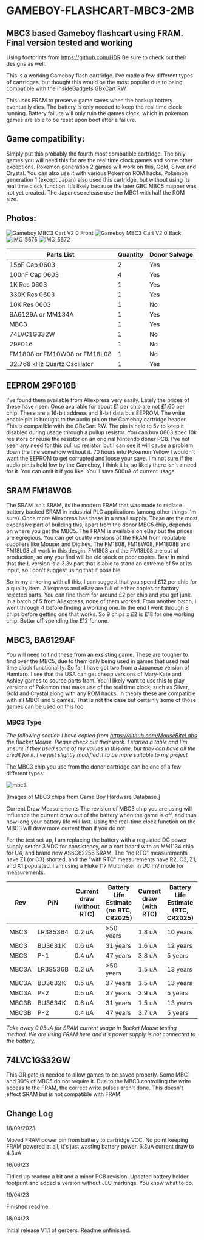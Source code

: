 # GAMEBOY-FLASHCART-MBC3-2MB

## MBC3 based Gameboy flashcart using FRAM. Final version tested and working

Using footprints from https://github.com/HDR Be sure to check out their designs as well.

This is a working Gameboy flash cartridge. I've made a few different types of cartridges, but thought this would be the most popular due to being compatible with the InsideGadgets GBxCart RW.

This uses FRAM to preserve game saves when the backup battery eventually dies. The battery is only needed to keep the real time clock running. Battery failure will only ruin the games clock, which in pokemon games are able to be reset upon boot after a failure.

## Game compatibility:

Simply put this probably the fourth most compatible cartridge. The only games you will need this for are the real time clock games and some other exceptions. Pokemon generation 2 games will work on this, Gold, Silver and Crystal. You can also use it with various Pokemon ROM hacks. Pokemon generation 1 (except Japan) also used this cartridge, but without using its real time clock function. It’s likely because the later GBC MBC5 mapper was not yet created. The Japanese release use the MBC1 with half the ROM size.

## Photos:

![Gameboy MBC3 Cart V2 0 Front](https://github.com/sillyhatday/GAMEBOY-FLASHCART-MBC3-2MB/assets/65309612/cc5ee666-9f06-434c-87f0-f232f6a9f846)
![Gameboy MBC3 Cart V2 0 Back](https://github.com/sillyhatday/GAMEBOY-FLASHCART-MBC3-2MB/assets/65309612/e5bc61fd-ddb7-4291-ba2f-46ccb9bd910c)
![IMG_5675](https://github.com/sillyhatday/GAMEBOY-FLASHCART-MBC3-2MB/assets/65309612/5128a3c5-a692-4713-9426-b49466c5832b)
![IMG_5672](https://github.com/sillyhatday/GAMEBOY-FLASHCART-MBC3-2MB/assets/65309612/8d694206-e6dc-48d0-b54f-b6b2889acf9e)

| Parts List | Quantity | Donor Salvage |
| --- | --- | --- |
| 15pF Cap 0603 | 2 | Yes |
| 100nF Cap 0603 | 4 | Yes |
| 1K Res 0603 | 1 | Yes |
| 330K Res 0603 | 1 | Yes |
| 10K Res 0603 | 1 | No |
| BA6129A or MM134A | 1 | Yes |
| MBC3 | 1 | Yes |
| 74LVC1G332W | 1 | No |
| 29F016 | 1 | No |
| FM1808 or FM10W08 or FM18L08 | 1 | No |
| 32.768 kHz Quartz Oscillator | 1 | Yes |

## EEPROM 29F016B

I've found them available from Aliexpress very easily. Lately the prices of these have risen. Once available for about £1 per chip are not £1.60 per chip. These are a 16-bit address and 8-bit data bus EEPROM. The write enable pin is brought to the audio pin on the Gameboy cartridge header. This is compatible with the GBxCart RW. The pin is held to 5v to keep it disabled during usage through a pullup resistor. You can buy 0603 spec 10k resistors or reuse the resistor on an original Nintendo doner PCB. I've not seen any need for this pull up resistor, but I can see it will cause a problem down the line somehow without it. 70 hours into Pokemon Yellow I wouldn't want the EEPROM to get corrupted and loose your save. I'm not sure if the audio pin is held low by the Gameboy, I think it is, so likely there isn't a need for it. You can omit it if you like. You'll save 500uA of current usage.

## SRAM FM18W08

The SRAM isn't SRAM, its the modern FRAM that was made to replace battery backed SRAM in industrial PLC applications (among other things I'm sure). Once more Aliexpress has these in a small supply. These are the most expensive part of building this, apart from the donor MBC5 chip, depends on where you get the MBC5. The FRAM is available on eBay but the prices are egregious. You can get quality versions of the FRAM from reputable suppliers like Mouser and Digikey. The FM1808, FM18W08, FM1808B and FM18L08 all work in this desgin. FM1808 and the FM18L08 are out of production, so any you find will be old stock or poor copies. Bear in mind that the L version is a 3.3v part that is able to stand an extreme of 5v at its input, so I don't suggest using that if possible.

So in my tinkering with all this, I can suggest that you spend £12 per chip for a quality item. Aliexpress and eBay are full of either copies or factory rejected parts. You can find them for around £2 per chip and you get junk. In a batch of 5 from Aliexpress, none of them worked. From another batch, I went through 4 before finding a working one. In the end I went through 8 chips before getting one that works. So 9 chips x £2 is £18 for one working chip. Better off spending the £12 for one.

## MBC3, BA6129AF

You will need to find these from an exsisting game. These are tougher to find over the MBC5, due to them only being used in games that used real time clock functionality. So far I have got two from a Japanese version of Hamtaro. I see that the USA can get cheap versions of Mary-Kate and Ashley games to source parts from. You'll likely want to use this to play versions of Pokemon that make use of the real time clock, such as Silver, Gold and Crystal along with any ROM hacks. In theory these are compatible with all MBC1 and 5 games. That is not the case but certainly some of those games can be used on this too.

### MBC3 Type

*The following section I have copied from https://github.com/MouseBiteLabs the Bucket Mouse. Please check out their work. I started a table and I'm unsure if they used some of my values in this one, but they can have all the credit for it. I've just slightly modified it to be more suitable to my project*

The MBC3 chip you use from the donor cartridge can be one of a few different types:

![mbc3](https://github.com/sillyhatday/GAMEBOY-FLASHCART-MBC5-2MB/assets/65309612/83c6f545-b811-4e65-b120-140bcd1276f3)

[Images of MBC3 chips from Game Boy Hardware Database.]

Current Draw Measurements
The revision of MBC3 chip you are using will influence the current draw out of the battery when the game is off, and thus how long your battery life will last. Using the real-time clock function on the MBC3 will draw more current than if you do not.

For the test set up, I am replacing the battery with a regulated DC power supply set for 3 VDC for consistency, on a cart board with an MM1134 chip for U4, and brand new AS6C62256 SRAM. The "no RTC" measurements have Z1 (or C3) shorted, and the "with RTC" measurements have R2, C2, Z1, and X1 populated. I am using a Fluke 117 Multimeter in DC mV mode for measurements.

| Rev |	P/N |	Current draw (without RTC) |	Battery Life Estimate (no RTC, CR2025) |	Current draw (with RTC) |	Battery Life Estimate (RTC, CR2025) |	Battery Life Estimate (RTC, CR2032) |
|----|----|----|----|----|----|----|
| MBC3 |	LR385364 |	0.2 uA |	>50 years |	1.8 uA |	10 years |	14 years |
| MBC3 |	BU3631K |	0.6 uA |	31 years |	1.6 uA |	12 years |	16 years |
| MBC3 |	P-1 |	0.4 uA |	47 years |	3.8 uA |	5 years |	7 years |
| MBC3A |	LR38536B |	0.2 uA |	>50 years |	1.5 uA |	13 years |	18 years |
| MBC3A |	BU3632K |	0.5 uA |	37 years |	1.5 uA |	13 years |	18 years |
| MBC3A |	P-2 |	0.5 uA |	37 years |	3.9 uA |	5 years |	7 years |
| MBC3B |	BU3634K |	0.6 uA |	31 years |	1.5 uA |	13 years |	18 years |
| MBC3B |	P-2 |	0.4 uA |	47 years |	3.7 uA |	5 years |	7 years |

*Take away 0.05uA for SRAM current usage in Bucket Mouse testing method. We are using FRAM here and it's power supply is not connected to the battery.*

## 74LVC1G332GW

This OR gate is needed to allow games to be saved properly. Some MBC1 and 99% of MBC5 do not require it. Due to the MBC3 controlling the write access to the FRAM, the correct write pulses aren't done. This doesn't effect SRAM but is not compatible with FRAM.

## Change Log

18/09/2023

Moved FRAM power pin from battery to cartridge VCC. No point keeping FRAM powered at all, it's just wasting battery power. 6.3uA current draw to 4.3uA 

16/06/23

Tidied up readme a bit and a minor PCB revision. Updated battery holder footprint and added a version without JLC markings. You know what to do.

19/04/23

Finished readme.

18/04/23

Initial release V1.1 of gerbers. Readme unfinished.
